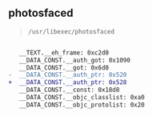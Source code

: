 ## photosfaced

> `/usr/libexec/photosfaced`

```diff

   __TEXT.__eh_frame: 0xc2d0
   __DATA_CONST.__auth_got: 0x1090
   __DATA_CONST.__got: 0x6d0
-  __DATA_CONST.__auth_ptr: 0x520
+  __DATA_CONST.__auth_ptr: 0x528
   __DATA_CONST.__const: 0x18d8
   __DATA_CONST.__objc_classlist: 0xa0
   __DATA_CONST.__objc_protolist: 0x20

```
